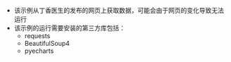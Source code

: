 - 该示例从丁香医生的发布的网页[](https://ncov.dxy.cn/ncovh5/view/pneumonia)上获取数据，可能会由于网页的变化导致无法运行
- 该示例的运行需要安装的第三方库包括：
	- requests
	- BeautifulSoup4
	- pyecharts